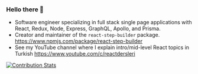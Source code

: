 ### Hello there 👋
- Software engineer specializing in full stack single page applications with React, Redux, Node, Express, GraphQL, Apollo, and Prisma.
- Creator and maintainer of the `react-step-builder` package. https://www.npmjs.com/package/react-step-builder
- See my YouTube channel where I explain intro/mid-level React topics in Turkish https://www.youtube.com/c/reactdersleri

[![Contribution Stats](https://github-contribution-stats.vercel.app/api/?username=sametweb)](https://github.com/LordDashMe/github-contribution-stats/)

<!--
**sametweb/sametweb** is a ✨ _special_ ✨ repository because its `README.md` (this file) appears on your GitHub profile.

Here are some ideas to get you started:

- 🔭 I’m currently working on ...
- 🌱 I’m currently learning ...
- 👯 I’m looking to collaborate on ...
- 🤔 I’m looking for help with ...
- 💬 Ask me about ...
- 📫 How to reach me: ...
- 😄 Pronouns: ...
- ⚡ Fun fact: ...
-->
